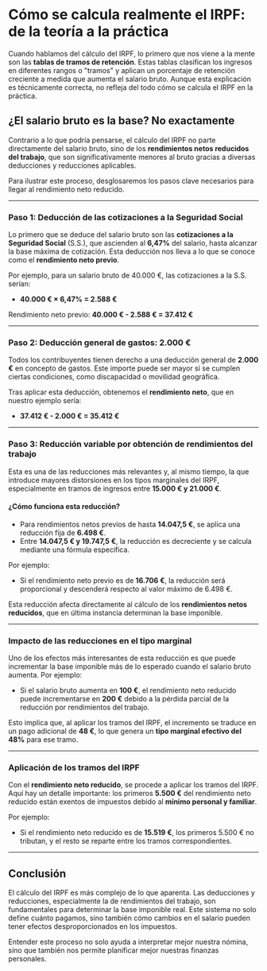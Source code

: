 # Cómo se calcula realmente el IRPF: de la teoría a la práctica

Cuando hablamos del cálculo del IRPF, lo primero que nos viene a la mente son las **tablas de tramos de retención**. Estas tablas clasifican los ingresos en diferentes rangos o "tramos" y aplican un porcentaje de retención creciente a medida que aumenta el salario bruto. Aunque esta explicación es técnicamente correcta, no refleja del todo cómo se calcula el IRPF en la práctica.

## ¿El salario bruto es la base? No exactamente

Contrario a lo que podría pensarse, el cálculo del IRPF no parte directamente del salario bruto, sino de los **rendimientos netos reducidos del trabajo**, que son significativamente menores al bruto gracias a diversas deducciones y reducciones aplicables.

Para ilustrar este proceso, desglosaremos los pasos clave necesarios para llegar al rendimiento neto reducido.

---

### Paso 1: Deducción de las cotizaciones a la Seguridad Social

Lo primero que se deduce del salario bruto son las **cotizaciones a la Seguridad Social** (S.S.), que ascienden al **6,47%** del salario, hasta alcanzar la base máxima de cotización. Esta deducción nos lleva a lo que se conoce como el **rendimiento neto previo**.

Por ejemplo, para un salario bruto de 40.000 €, las cotizaciones a la S.S. serían:

- **40.000 € × 6,47% = 2.588 €**

Rendimiento neto previo: **40.000 € - 2.588 € = 37.412 €**

---

### Paso 2: Deducción general de gastos: 2.000 €

Todos los contribuyentes tienen derecho a una deducción general de **2.000 €** en concepto de gastos. Este importe puede ser mayor si se cumplen ciertas condiciones, como discapacidad o movilidad geográfica.

Tras aplicar esta deducción, obtenemos el **rendimiento neto**, que en nuestro ejemplo sería:

- **37.412 € - 2.000 € = 35.412 €**

---

### Paso 3: Reducción variable por obtención de rendimientos del trabajo

Esta es una de las reducciones más relevantes y, al mismo tiempo, la que introduce mayores distorsiones en los tipos marginales del IRPF, especialmente en tramos de ingresos entre **15.000 € y 21.000 €**.

#### ¿Cómo funciona esta reducción?

- Para rendimientos netos previos de hasta **14.047,5 €**, se aplica una reducción fija de **6.498 €**.
- Entre **14.047,5 € y 19.747,5 €**, la reducción es decreciente y se calcula mediante una fórmula específica.

Por ejemplo:

- Si el rendimiento neto previo es de **16.706 €**, la reducción será proporcional y descenderá respecto al valor máximo de 6.498 €.

Esta reducción afecta directamente al cálculo de los **rendimientos netos reducidos**, que en última instancia determinan la base imponible.

---

### Impacto de las reducciones en el tipo marginal

Uno de los efectos más interesantes de esta reducción es que puede incrementar la base imponible más de lo esperado cuando el salario bruto aumenta. Por ejemplo:

- Si el salario bruto aumenta en **100 €**, el rendimiento neto reducido puede incrementarse en **200 €** debido a la pérdida parcial de la reducción por rendimientos del trabajo.

Esto implica que, al aplicar los tramos del IRPF, el incremento se traduce en un pago adicional de **48 €**, lo que genera un **tipo marginal efectivo del 48%** para ese tramo.

---

### Aplicación de los tramos del IRPF

Con el **rendimiento neto reducido**, se procede a aplicar los tramos del IRPF. Aquí hay un detalle importante: los primeros **5.500 €** del rendimiento neto reducido están exentos de impuestos debido al **mínimo personal y familiar**.

Por ejemplo:

- Si el rendimiento neto reducido es de **15.519 €**, los primeros 5.500 € no tributan, y el resto se reparte entre los tramos correspondientes.

---

## Conclusión

El cálculo del IRPF es más complejo de lo que aparenta. Las deducciones y reducciones, especialmente la de rendimientos del trabajo, son fundamentales para determinar la base imponible real. Este sistema no solo define cuánto pagamos, sino también cómo cambios en el salario pueden tener efectos desproporcionados en los impuestos.

Entender este proceso no solo ayuda a interpretar mejor nuestra nómina, sino que también nos permite planificar mejor nuestras finanzas personales.
